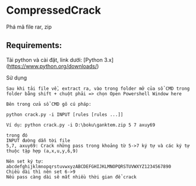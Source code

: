 # CompressedCrack
Phá mã file rar, zip


## Requirements:
Tải python và cài đặt, link dưới:
[Python 3.x]
(https://www.python.org/downloads/)

Sử dụng
```
Sau khi tải file về, extract ra, vào trong folder mở của sổ CMD trong folder bằng shift + chuột phải => chọn Open Powershell Window here

Bên trong cửa sổ CMD gõ cú pháp: 

python crack.py -i INPUT [rules [rules ...]]

Ví dụ: python crack.py -i D:\boku\ganktem.zip 5 7 axuy69

trong đó 
INPUT đường dẫn tời file
5,7, axuy69: Crack những pass trong khoảng từ 5->7 ký tự và các ký tự thuộc tập hợp (a,x,u,y,6,9)

Nên set ký tự: abcdefghijklmnopqrstuvwxyzABCDEFGHIJKLMNOPQRSTUVWXYZ1234567890
Chiều dài thì nên set 6->9 
Nếu pass càng dài sẽ mất nhiều thời gian để crack
